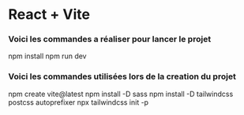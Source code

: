 # React + Vite
### Voici les commandes a réaliser pour lancer le projet
npm install
npm run dev


### Voici les commandes utilisées lors de la creation du projet
npm create vite@latest
npm install -D sass
npm install -D tailwindcss postcss autoprefixer
npx tailwindcss init -p
